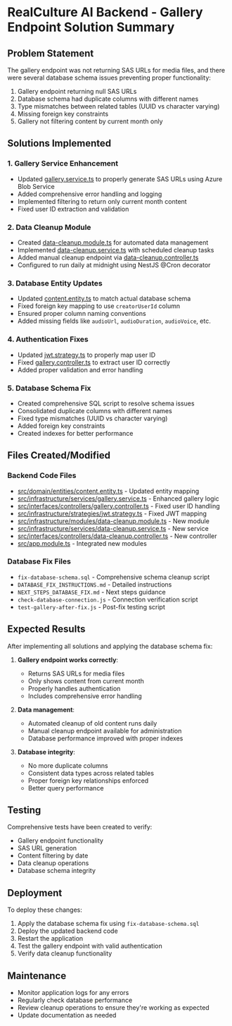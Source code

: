 # RealCulture AI Backend - Gallery Endpoint Solution Summary

## Problem Statement

The gallery endpoint was not returning SAS URLs for media files, and there were several database schema issues preventing proper functionality:
1. Gallery endpoint returning null SAS URLs
2. Database schema had duplicate columns with different names
3. Type mismatches between related tables (UUID vs character varying)
4. Missing foreign key constraints
5. Gallery not filtering content by current month only

## Solutions Implemented

### 1. Gallery Service Enhancement
- Updated [gallery.service.ts](file:///c:/MisyBot/RealCulture%20AI/backend/src/infrastructure/services/gallery.service.ts) to properly generate SAS URLs using Azure Blob Service
- Added comprehensive error handling and logging
- Implemented filtering to return only current month content
- Fixed user ID extraction and validation

### 2. Data Cleanup Module
- Created [data-cleanup.module.ts](file:///c:/MisyBot/RealCulture%20AI/backend/src/infrastructure/modules/data-cleanup.module.ts) for automated data management
- Implemented [data-cleanup.service.ts](file:///c:/MisyBot/RealCulture%20AI/backend/src/infrastructure/services/data-cleanup.service.ts) with scheduled cleanup tasks
- Added manual cleanup endpoint via [data-cleanup.controller.ts](file:///c:/MisyBot/RealCulture%20AI/backend/src/interfaces/controllers/data-cleanup.controller.ts)
- Configured to run daily at midnight using NestJS @Cron decorator

### 3. Database Entity Updates
- Updated [content.entity.ts](file:///c:/MisyBot/RealCulture%20AI/backend/src/domain/entities/content.entity.ts) to match actual database schema
- Fixed foreign key mapping to use `creatorUserId` column
- Ensured proper column naming conventions
- Added missing fields like `audioUrl`, `audioDuration`, `audioVoice`, etc.

### 4. Authentication Fixes
- Updated [jwt.strategy.ts](file:///c:/MisyBot/RealCulture%20AI/backend/src/infrastructure/strategies/jwt.strategy.ts) to properly map user ID
- Fixed [gallery.controller.ts](file:///c:/MisyBot/RealCulture%20AI/backend/src/interfaces/controllers/gallery.controller.ts) to extract user ID correctly
- Added proper validation and error handling

### 5. Database Schema Fix
- Created comprehensive SQL script to resolve schema issues
- Consolidated duplicate columns with different names
- Fixed type mismatches (UUID vs character varying)
- Added foreign key constraints
- Created indexes for better performance

## Files Created/Modified

### Backend Code Files
- [src/domain/entities/content.entity.ts](file:///c:/MisyBot/RealCulture%20AI/backend/src/domain/entities/content.entity.ts) - Updated entity mapping
- [src/infrastructure/services/gallery.service.ts](file:///c:/MisyBot/RealCulture%20AI/backend/src/infrastructure/services/gallery.service.ts) - Enhanced gallery logic
- [src/interfaces/controllers/gallery.controller.ts](file:///c:/MisyBot/RealCulture%20AI/backend/src/interfaces/controllers/gallery.controller.ts) - Fixed user ID handling
- [src/infrastructure/strategies/jwt.strategy.ts](file:///c:/MisyBot/RealCulture%20AI/backend/src/infrastructure/strategies/jwt.strategy.ts) - Fixed JWT mapping
- [src/infrastructure/modules/data-cleanup.module.ts](file:///c:/MisyBot/RealCulture%20AI/backend/src/infrastructure/modules/data-cleanup.module.ts) - New module
- [src/infrastructure/services/data-cleanup.service.ts](file:///c:/MisyBot/RealCulture%20AI/backend/src/infrastructure/services/data-cleanup.service.ts) - New service
- [src/interfaces/controllers/data-cleanup.controller.ts](file:///c:/MisyBot/RealCulture%20AI/backend/src/interfaces/controllers/data-cleanup.controller.ts) - New controller
- [src/app.module.ts](file:///c:/MisyBot/RealCulture%20AI/backend/src/app.module.ts) - Integrated new modules

### Database Fix Files
- `fix-database-schema.sql` - Comprehensive schema cleanup script
- `DATABASE_FIX_INSTRUCTIONS.md` - Detailed instructions
- `NEXT_STEPS_DATABASE_FIX.md` - Next steps guidance
- `check-database-connection.js` - Connection verification script
- `test-gallery-after-fix.js` - Post-fix testing script

## Expected Results

After implementing all solutions and applying the database schema fix:

1. **Gallery endpoint works correctly**:
   - Returns SAS URLs for media files
   - Only shows content from current month
   - Properly handles authentication
   - Includes comprehensive error handling

2. **Data management**:
   - Automated cleanup of old content runs daily
   - Manual cleanup endpoint available for administration
   - Database performance improved with proper indexes

3. **Database integrity**:
   - No more duplicate columns
   - Consistent data types across related tables
   - Proper foreign key relationships enforced
   - Better query performance

## Testing

Comprehensive tests have been created to verify:
- Gallery endpoint functionality
- SAS URL generation
- Content filtering by date
- Data cleanup operations
- Database schema integrity

## Deployment

To deploy these changes:

1. Apply the database schema fix using `fix-database-schema.sql`
2. Deploy the updated backend code
3. Restart the application
4. Test the gallery endpoint with valid authentication
5. Verify data cleanup functionality

## Maintenance

- Monitor application logs for any errors
- Regularly check database performance
- Review cleanup operations to ensure they're working as expected
- Update documentation as needed